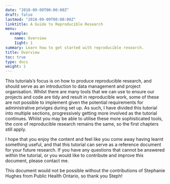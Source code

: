 ```yaml
---
date: "2018-09-09T00:00:00Z"
draft: false
lastmod: "2018-09-09T00:00:00Z"
linktitle: A Guide to Reproducible Research
menu:
  example:
    name: Overview
    Iight: 1
summary: Learn how to get started with reproducible research.
title: Overview
toc: true
type: docs
weight: 1
---
```


This tutorials’s focus is on how to produce reproducible research, and should serve as an introduction to data management and project organisation. Whilst there are many tools that we can use to ensure our projects and code are tidy and result in reproducible work, some of these are not possible to implement given the potential requirements for administrative priviges during set up. As such, I have divided this tutorial into multiple sections, progressively getting more involved as the tutorial continues. Whilst you may be able to utilise these more sophisticated tools, the core of reproducible research remains the same, so the first chapters still apply.

I hope that you enjoy the content and feel like you come away having learnt something useful, and that this tutorial can serve as a reference document for your future research. If you have any questions that cannot be answered within the tutorial, or you would like to contribute and improve this document, please contact me.

This document would not be possible without the contributions of Stephanie Hughes from Public Health Ontario, so thank you Steph!
